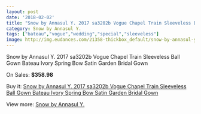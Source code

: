 ```yaml
---
layout: post
date: '2018-02-02'
title: "Snow by Annasul Y. 2017 sa3202b Vogue Chapel Train Sleeveless Ball Gown Bateau Ivory Spring Bow Satin Garden Bridal Gown"
category: Snow by Annasul Y.
tags: ["bateau","vogue","wedding","special","sleeveless"]
image: http://img.eudances.com/21358-thickbox_default/snow-by-annasul-y-2017-sa3202b-vogue-chapel-train-sleeveless-ball-gown-bateau-ivory-spring-bow-satin-garden-bridal-gown.jpg
---
```

Snow by Annasul Y. 2017 sa3202b Vogue Chapel Train Sleeveless Ball Gown Bateau Ivory Spring Bow Satin Garden Bridal Gown

On Sales: **$358.98**
<a href="https://www.eudances.com/en/snow-by-annasul-y-/6515-snow-by-annasul-y-2017-sa3202b-vogue-chapel-train-sleeveless-ball-gown-bateau-ivory-spring-bow-satin-garden-bridal-gown.html"><amp-img layout="responsive" width="600" height="600" src="//img.eudances.com/21358-thickbox_default/snow-by-annasul-y-2017-sa3202b-vogue-chapel-train-sleeveless-ball-gown-bateau-ivory-spring-bow-satin-garden-bridal-gown.jpg" alt="Snow by Annasul Y. 2017 sa3202b Vogue Chapel Train Sleeveless Ball Gown Bateau Ivory Spring Bow Satin Garden Bridal Gown 0" /></a>
<a href="https://www.eudances.com/en/snow-by-annasul-y-/6515-snow-by-annasul-y-2017-sa3202b-vogue-chapel-train-sleeveless-ball-gown-bateau-ivory-spring-bow-satin-garden-bridal-gown.html"><amp-img layout="responsive" width="600" height="600" src="//img.eudances.com/21360-thickbox_default/snow-by-annasul-y-2017-sa3202b-vogue-chapel-train-sleeveless-ball-gown-bateau-ivory-spring-bow-satin-garden-bridal-gown.jpg" alt="Snow by Annasul Y. 2017 sa3202b Vogue Chapel Train Sleeveless Ball Gown Bateau Ivory Spring Bow Satin Garden Bridal Gown 1" /></a>
<a href="https://www.eudances.com/en/snow-by-annasul-y-/6515-snow-by-annasul-y-2017-sa3202b-vogue-chapel-train-sleeveless-ball-gown-bateau-ivory-spring-bow-satin-garden-bridal-gown.html"><amp-img layout="responsive" width="600" height="600" src="//img.eudances.com/21359-thickbox_default/snow-by-annasul-y-2017-sa3202b-vogue-chapel-train-sleeveless-ball-gown-bateau-ivory-spring-bow-satin-garden-bridal-gown.jpg" alt="Snow by Annasul Y. 2017 sa3202b Vogue Chapel Train Sleeveless Ball Gown Bateau Ivory Spring Bow Satin Garden Bridal Gown 2" /></a>

Buy it: [Snow by Annasul Y. 2017 sa3202b Vogue Chapel Train Sleeveless Ball Gown Bateau Ivory Spring Bow Satin Garden Bridal Gown](https://www.eudances.com/en/snow-by-annasul-y-/6515-snow-by-annasul-y-2017-sa3202b-vogue-chapel-train-sleeveless-ball-gown-bateau-ivory-spring-bow-satin-garden-bridal-gown.html "Snow by Annasul Y. 2017 sa3202b Vogue Chapel Train Sleeveless Ball Gown Bateau Ivory Spring Bow Satin Garden Bridal Gown")

View more: [Snow by Annasul Y.](https://www.eudances.com/en/105-snow-by-annasul-y- "Snow by Annasul Y.")